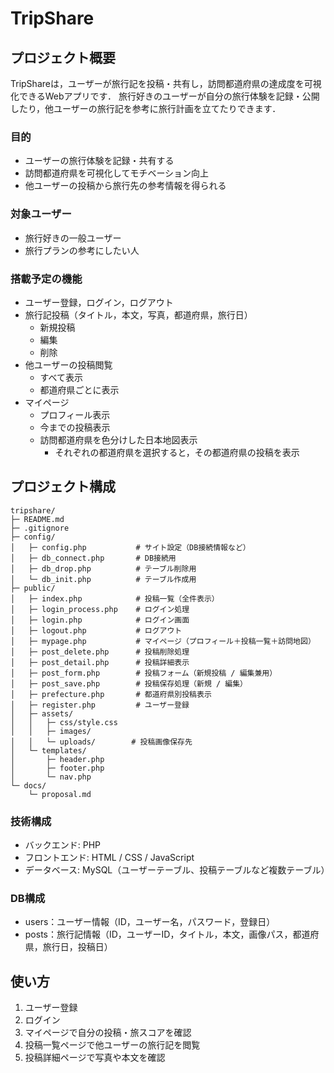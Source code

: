# TripShare
## プロジェクト概要
TripShareは，ユーザーが旅行記を投稿・共有し，訪問都道府県の達成度を可視化できるWebアプリです．
旅行好きのユーザーが自分の旅行体験を記録・公開したり，他ユーザーの旅行記を参考に旅行計画を立てたりできます．

### 目的
- ユーザーの旅行体験を記録・共有する
- 訪問都道府県を可視化してモチベーション向上
- 他ユーザーの投稿から旅行先の参考情報を得られる

### 対象ユーザー
- 旅行好きの一般ユーザー
- 旅行プランの参考にしたい人

### 搭載予定の機能
- ユーザー登録，ログイン，ログアウト
- 旅行記投稿（タイトル，本文，写真，都道府県，旅行日）
    - 新規投稿
    - 編集
    - 削除
- 他ユーザーの投稿閲覧
    - すべて表示
    - 都道府県ごとに表示
- マイページ
    - プロフィール表示
    - 今までの投稿表示
    - 訪問都道府県を色分けした日本地図表示
        - それぞれの都道府県を選択すると，その都道府県の投稿を表示

## プロジェクト構成
```
tripshare/
├─ README.md
├─ .gitignore
├─ config/
│   ├─ config.php           # サイト設定（DB接続情報など）
│   ├─ db_connect.php       # DB接続用
│   ├─ db_drop.php          # テーブル削除用
│   └─ db_init.php          # テーブル作成用
├─ public/
│   ├─ index.php            # 投稿一覧（全件表示）
│   ├─ login_process.php    # ログイン処理
│   ├─ login.php            # ログイン画面
│   ├─ logout.php           # ログアウト
│   ├─ mypage.php           # マイページ（プロフィール＋投稿一覧＋訪問地図）
│   ├─ post_delete.php      # 投稿削除処理
│   ├─ post_detail.php      # 投稿詳細表示
│   ├─ post_form.php        # 投稿フォーム（新規投稿 / 編集兼用）
│   ├─ post_save.php        # 投稿保存処理（新規 / 編集）
│   ├─ prefecture.php       # 都道府県別投稿表示
│   ├─ register.php         # ユーザー登録
│   ├─ assets/
│   │   ├─ css/style.css
│   │   ├─ images/
│   │   └─ uploads/        # 投稿画像保存先
│   └─ templates/
│       ├─ header.php
│       ├─ footer.php
│       └─ nav.php
└─ docs/
    └─ proposal.md
```

### 技術構成
- バックエンド: PHP
- フロントエンド: HTML / CSS / JavaScript
- データベース: MySQL（ユーザーテーブル、投稿テーブルなど複数テーブル）

### DB構成
- users：ユーザー情報（ID，ユーザー名，パスワード，登録日）
- posts：旅行記情報（ID，ユーザーID，タイトル，本文，画像パス，都道府県，旅行日，投稿日）

## 使い方
1. ユーザー登録
2. ログイン
3. マイページで自分の投稿・旅スコアを確認
4. 投稿一覧ページで他ユーザーの旅行記を閲覧
5. 投稿詳細ページで写真や本文を確認